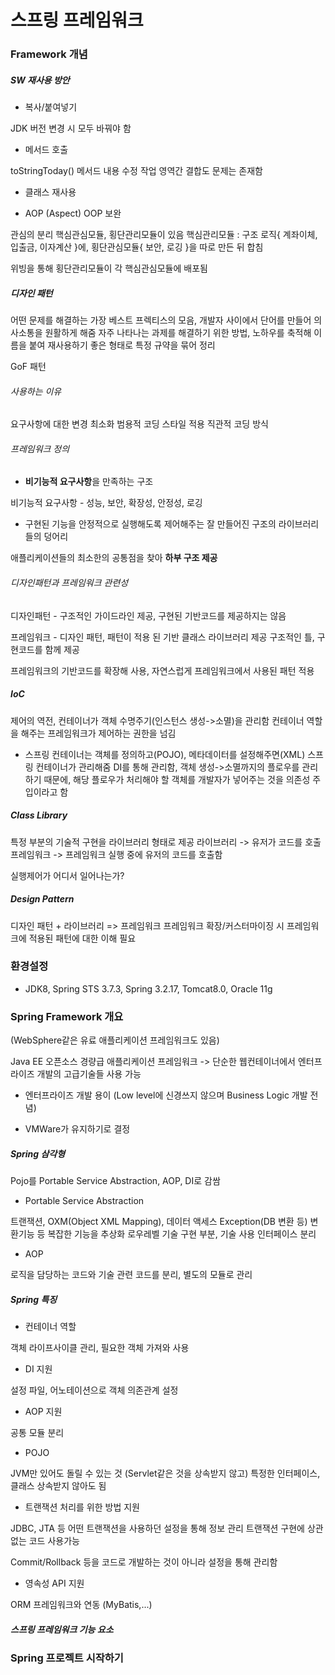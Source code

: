 # 스프링 프레임워크
[](https://tacademy.skplanet.com/live/player/onlineLectureDetail.action?seq=88)

### Framework 개념

##### SW 재사용 방안

* 복사/붙여넣기

JDK 버전 변경 시 모두 바꿔야 함

* 메서드 호출

toStringToday() 메서드 내용 수정
작업 영역간 결합도 문제는 존재함

* 클래스 재사용

* AOP (Aspect)
OOP 보완

관심의 분리
핵심관심모듈, 횡단관리모듈이 있음
핵심관리모듈 : 구조 로직{
    계좌이체, 입출금, 이자계산
}에,
횡단관심모듈{
    보안, 로깅
}을 따로 만든 뒤 합침

위빙을 통해 횡단관리모듈이 각 핵심관심모듈에 배포됨

##### 디자인 패턴

어떤 문제를 해결하는 가장 베스트 프렉티스의 모음, 개발자 사이에서 단어를 만들어 의사소통을 원활하게 해줌
자주 나타나는 과제를 해결하기 위한 방법, 노하우를 축적해 이름을 붙여 재사용하기 좋은 형태로 특정 규약을 묶어 정리

GoF 패턴

###### 사용하는 이유

요구사항에 대한 변경 최소화
범용적 코딩 스타일 적용
직관적 코딩 방식

###### 프레임워크 정의

* **비기능적 요구사항**을 만족하는 구조

비기능적 요구사항 - 성능, 보안, 확장성, 안정성, 로깅

* 구현된 기능을 안정적으로 실행해도록 제어해주는 잘 만들어진 구조의 라이브러리들의 덩어리

애플리케이션들의 최소한의 공통점을 찾아 **하부 구조 제공**

###### 디자인패턴과 프레임워크 관련성

디자인패턴 - 구조적인 가이드라인 제공, 구현된 기반코드를 제공하지는 않음

프레임워크 - 디자인 패턴, 패턴이 적용 된 기반 클래스 라이브러리 제공
구조적인 틀, 구현코드를 함께 제공

프레임워크의 기반코드를 확장해 사용, 자연스럽게 프레임워크에서 사용된 패턴 적용

##### IoC

제어의 역전, 컨테이너가 객체 수명주기(인스턴스 생성->소멸)을 관리함
컨테이너 역할을 해주는 프레임워크가 제어하는 권한을 넘김

* 스프링 컨테이너는 객체를 정의하고(POJO), 메타데이터를 설정해주면(XML) 스프링 컨테이너가 관리해줌
DI를 통해 관리함, 객체 생성->소멸까지의 플로우를 관리하기 때문에, 해당 플로우가 처리해야 할 객체를 개발자가 넣어주는 것을 의존성 주입이라고 함

##### Class Library

특정 부분의 기술적 구현을 라이브러리 형태로 제공
라이브러리 -> 유저가 코드를 호출
프레임워크 -> 프레임워크 실행 중에 유저의 코드를 호출함

실행제어가 어디서 일어나는가?

##### Design Pattern

디자인 패턴 + 라이브러리 => 프레임워크
프레임워크 확장/커스터마이징 시 프레임워크에 적용된 패턴에 대한 이해 필요

### 환경설정

* JDK8, Spring STS 3.7.3, Spring 3.2.17, Tomcat8.0, Oracle 11g

### Spring Framework 개요

(WebSphere같은 유료 애플리케이션 프레임워크도 있음)

Java EE 오픈소스 경량급 애플리케이션 프레임워크
-> 단순한 웹컨테이너에서 엔터프라이즈 개발의 고급기술들 사용 가능

* 엔터프라이즈 개발 용이 (Low level에 신경쓰지 않으며 Business Logic 개발 전념)

* VMWare가 유지하기로 결정

##### Spring 삼각형

Pojo를 Portable Service Abstraction, AOP, DI로 감쌈

* Portable Service Abstraction

트랜잭션, OXM(Object XML Mapping), 데이터 액세스 Exception(DB 변환 등) 변환기능 등 복잡한 기능을 추상화
로우레벨 기술 구현 부분, 기술 사용 인터페이스 분리

* AOP

로직을 담당하는 코드와 기술 관련 코드를 분리, 별도의 모듈로 관리 

##### Spring 특징

* 컨테이너 역할

객체 라이프사이클 관리, 필요한 객체 가져와 사용

* DI 지원

설정 파일, 어노테이션으로 객체 의존관계 설정

* AOP 지원

공통 모듈 분리

* POJO

JVM만 있어도 돌릴 수 있는 것 (Servlet같은 것을 상속받지 않고)
특정한 인터페이스, 클래스 상속받지 않아도 됨

* 트랜잭션 처리를 위한 방법 지원

JDBC, JTA 등 어떤 트랜잭션을 사용하던 설정을 통해 정보 관리
트랜잭션 구현에 상관없는 코드 사용가능

Commit/Rollback 등을 코드로 개발하는 것이 아니라 설정을 통해 관리함

* 영속성 API 지원

ORM 프레임워크와 연동 (MyBatis,...)

##### 스프링 프레임워크 기능 요소

### Spring 프로젝트 시작하기